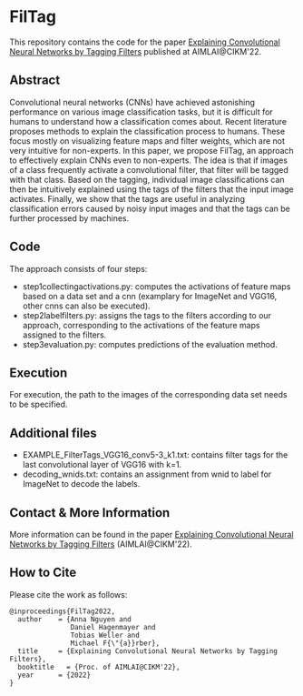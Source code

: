 # FilTag
This repository contains the code for the paper [Explaining Convolutional Neural Networks by Tagging Filters](https://arxiv.org/pdf/2109.09389.pdf) published at AIMLAI@CIKM'22.

## Abstract
Convolutional neural networks (CNNs) have achieved astonishing performance on various image classification tasks, but it is difficult for humans to understand how a classification comes about. Recent literature proposes methods to explain the classification process to humans. These focus mostly on visualizing feature maps and filter weights, which are not very intuitive for non-experts. In this paper, we propose FilTag, an approach to effectively explain CNNs even to non-experts. The idea is that if images of a class frequently activate a convolutional filter, that filter will be tagged with that class. Based on the tagging, individual image classifications can then be intuitively explained using the tags of the filters that the input image activates. Finally, we show that the tags are useful in analyzing classification errors caused by noisy input images and that the tags can be further processed by machines.

## Code
The approach consists of four steps:
* step1collectingactivations.py: computes the activations of feature maps based on a data set and a cnn (examplary for ImageNet and VGG16, other cnns can also be executed).
* step2labelfilters.py: assigns the tags to the filters according to our approach, corresponding to the activations of the feature maps assigned to the filters.
* step3evaluation.py: computes predictions of the evaluation method.

## Execution
For execution, the path to the images of the corresponding data set needs to be specified. 

## Additional files
* EXAMPLE_FilterTags_VGG16_conv5-3_k1.txt: contains filter tags for the last convolutional layer of VGG16 with k=1.
* decoding_wnids.txt: contains an assignment from wnid to label for ImageNet to decode the labels.

## Contact & More Information
More information can be found in the paper [Explaining Convolutional Neural Networks by Tagging Filters](https://arxiv.org/pdf/2109.09389.pdf) (AIMLAI@CIKM'22).

## How to Cite
Please cite the work as follows:
```
@inproceedings{FilTag2022,
  author    = {Anna Nguyen and
               Daniel Hagenmayer and
               Tobias Weller and
               Michael F{\"{a}}rber},
  title     = {Explaining Convolutional Neural Networks by Tagging Filters},
  booktitle   = {Proc. of AIMLAI@CIKM'22},
  year      = {2022}
}
```
